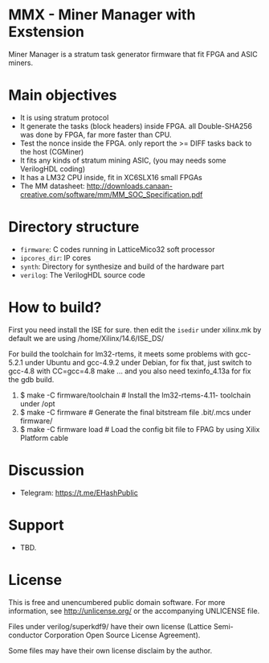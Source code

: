 MMX - Miner Manager with Exstension
==================

Miner Manager is a stratum task generator firmware that fit FPGA and ASIC miners.

Main objectives
=============
* It is using stratum protocol
* It generate the tasks (block headers) inside FPGA. all Double-SHA256 was done by FPGA, far more faster than CPU.
* Test the nonce inside the FPGA. only report the >= DIFF tasks back to the host (CGMiner)
* It fits any kinds of stratum mining ASIC, (you may needs some VerilogHDL coding)
* It has a LM32 CPU inside, fit in XC6SLX16 small FPGAs
* The MM datasheet: http://downloads.canaan-creative.com/software/mm/MM_SOC_Specification.pdf

Directory structure
===================

* `firmware`: C codes running in LatticeMico32 soft processor
* `ipcores_dir`: IP cores
* `synth`: Directory for synthesize and build of the hardware part
* `verilog`: The VerilogHDL source code

How to build?
=============

First you need install the ISE for sure. then edit the `isedir` under xilinx.mk
by default we are using /home/Xilinx/14.6/ISE_DS/

For build the toolchain for lm32-rtems, it meets some problems with gcc-5.2.1 under Ubuntu and
gcc-4.9.2 under Debian, for fix that, just switch to gcc-4.8 with CC=gcc=4.8 make ... and you
also need texinfo_4.13a for fix the gdb build.

1. $ make -C firmware/toolchain # Install the lm32-rtems-4.11- toolchain under /opt
2. $ make -C firmware           # Generate the final bitstream file .bit/.mcs under firmware/
3. $ make -C firmware load      # Load the config bit file to FPAG by using Xilix Platform cable

Discussion
==========
* Telegram: https://t.me/EHashPublic

Support
=======
* TBD.

License
=======

This is free and unencumbered public domain software. For more information,
see http://unlicense.org/ or the accompanying UNLICENSE file.

Files under verilog/superkdf9/ have their own license (Lattice Semi-
conductor Corporation Open Source License Agreement).

Some files may have their own license disclaim by the author.
